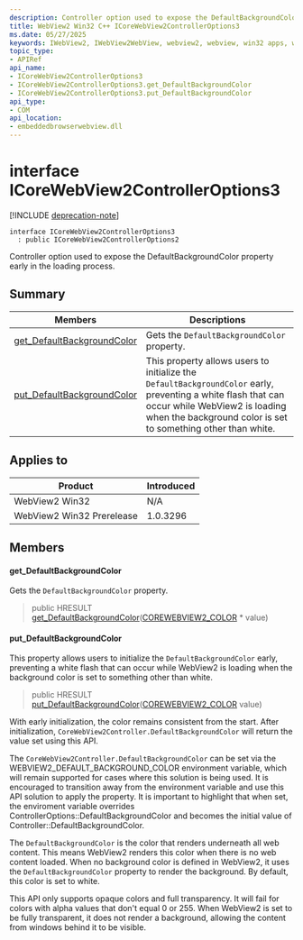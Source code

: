 ```yaml
---
description: Controller option used to expose the DefaultBackgroundColor property early in the loading process.
title: WebView2 Win32 C++ ICoreWebView2ControllerOptions3
ms.date: 05/27/2025
keywords: IWebView2, IWebView2WebView, webview2, webview, win32 apps, win32, edge, ICoreWebView2, ICoreWebView2Controller, browser control, edge html, ICoreWebView2ControllerOptions3
topic_type: 
- APIRef
api_name:
- ICoreWebView2ControllerOptions3
- ICoreWebView2ControllerOptions3.get_DefaultBackgroundColor
- ICoreWebView2ControllerOptions3.put_DefaultBackgroundColor
api_type:
- COM
api_location:
- embeddedbrowserwebview.dll
---
```


# interface ICoreWebView2ControllerOptions3

[!INCLUDE [deprecation-note](../includes/deprecation-note.md)]

```
interface ICoreWebView2ControllerOptions3
  : public ICoreWebView2ControllerOptions2
```

Controller option used to expose the DefaultBackgroundColor property early in the loading process.

## Summary

 Members                        | Descriptions
--------------------------------|---------------------------------------------
[get_DefaultBackgroundColor](#get_defaultbackgroundcolor) | Gets the `DefaultBackgroundColor` property.
[put_DefaultBackgroundColor](#put_defaultbackgroundcolor) | This property allows users to initialize the `DefaultBackgroundColor` early, preventing a white flash that can occur while WebView2 is loading when the background color is set to something other than white.

## Applies to

Product                         | Introduced
--------------------------------|---------------------------------------------
WebView2 Win32            |    N/A
WebView2 Win32 Prerelease |    1.0.3296

## Members

#### get_DefaultBackgroundColor

Gets the `DefaultBackgroundColor` property.

> public HRESULT [get_DefaultBackgroundColor](#get_defaultbackgroundcolor)([COREWEBVIEW2_COLOR](corewebview2_color.md#corewebview2_color) * value)

#### put_DefaultBackgroundColor

This property allows users to initialize the `DefaultBackgroundColor` early, preventing a white flash that can occur while WebView2 is loading when the background color is set to something other than white.

> public HRESULT [put_DefaultBackgroundColor](#put_defaultbackgroundcolor)([COREWEBVIEW2_COLOR](corewebview2_color.md#corewebview2_color) value)

With early initialization, the color remains consistent from the start. After initialization, `CoreWebView2Controller.DefaultBackgroundColor` will return the value set using this API.

The `CoreWebView2Controller.DefaultBackgroundColor` can be set via the WEBVIEW2_DEFAULT_BACKGROUND_COLOR environment variable, which will remain supported for cases where this solution is being used. It is encouraged to transition away from the environment variable and use this API solution to apply the property. It is important to highlight that when set, the enviroment variable overrides ControllerOptions::DefaultBackgroundColor and becomes the initial value of Controller::DefaultBackgroundColor.

The `DefaultBackgroundColor` is the color that renders underneath all web content. This means WebView2 renders this color when there is no web content loaded. When no background color is defined in WebView2, it uses the `DefaultBackgroundColor` property to render the background. By default, this color is set to white.

This API only supports opaque colors and full transparency. It will fail for colors with alpha values that don't equal 0 or 255. When WebView2 is set to be fully transparent, it does not render a background, allowing the content from windows behind it to be visible.

